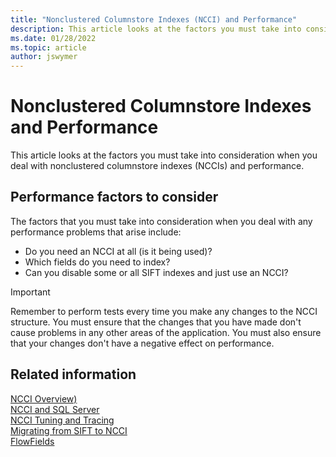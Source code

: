 ```yaml
---
title: "Nonclustered Columnstore Indexes (NCCI) and Performance"
description: This article looks at the factors you must take into consideration when you deal with nonclustered columnstore indexes and performance. 
ms.date: 01/28/2022
ms.topic: article
author: jswymer
---
```

# Nonclustered Columnstore Indexes and Performance

This article looks at the factors you must take into consideration when you deal with nonclustered columnstore indexes (NCCIs) and performance.  
  
## Performance factors to consider

The factors that you must take into consideration when you deal with any performance problems that arise include:  
- Do you need an NCCI at all (is it being used)?
- Which fields do you need to index?
- Can you disable some or all SIFT indexes and just use an NCCI?
  
> [!IMPORTANT]  
> Remember to perform tests every time you make any changes to the NCCI structure. You must ensure that the changes that you have made don't cause problems in any other areas of the application. You must also ensure that your changes don't have a negative effect on performance.
  
## Related information

[NCCI Overview)](devenv-ncci-overview.md)  
[NCCI and SQL Server](devenv-ncci-and-sql-server.md)  
[NCCI Tuning and Tracing](devenv-ncci-tuning-and-tracing.md)  
[Migrating from SIFT to NCCI](devenv-migrating-from-sift-to-ncci.md)  
[FlowFields](devenv-FlowFields.md)  
